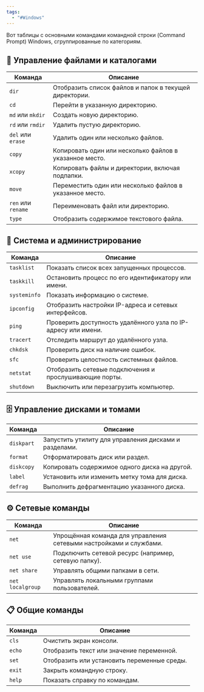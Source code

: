 ```yaml
---
tags:
  - "#Windows"
---
```

Вот таблицы с основными командами командной строки (Command Prompt) Windows, сгруппированные по категориям.

## 📂 Управление файлами и каталогами

| Команда | Описание |
|---------|----------|
| `dir` | Отобразить список файлов и папок в текущей директории. |
| `cd` | Перейти в указанную директорию. |
| `md` или `mkdir` | Создать новую директорию. |
| `rd` или `rmdir` | Удалить пустую директорию. |
| `del` или `erase` | Удалить один или несколько файлов. |
| `copy` | Копировать один или несколько файлов в указанное место. |
| `xcopy` | Копировать файлы и директории, включая подпапки. |
| `move` | Переместить один или несколько файлов в указанное место. |
| `ren` или `rename` | Переименовать файл или директорию. |
| `type` | Отобразить содержимое текстового файла. |

## 🔧 Система и администрирование

| Команда | Описание |
|---------|----------|
| `tasklist` | Показать список всех запущенных процессов. |
| `taskkill` | Остановить процесс по его идентификатору или имени. |
| `systeminfo` | Показать информацию о системе. |
| `ipconfig` | Отобразить настройки IP-адреса и сетевых интерфейсов. |
| `ping` | Проверить доступность удалённого узла по IP-адресу или имени. |
| `tracert` | Отследить маршрут до удалённого узла. |
| `chkdsk` | Проверить диск на наличие ошибок. |
| `sfc` | Проверить целостность системных файлов. |
| `netstat` | Отобразить сетевые подключения и прослушивающие порты. |
| `shutdown` | Выключить или перезагрузить компьютер. |

## 🗄️ Управление дисками и томами

| Команда | Описание |
|---------|----------|
| `diskpart` | Запустить утилиту для управления дисками и разделами. |
| `format` | Отформатировать диск или раздел. |
| `diskcopy` | Копировать содержимое одного диска на другой. |
| `label` | Установить или изменить метку тома для диска. |
| `defrag` | Выполнить дефрагментацию указанного диска. |

## ⚙️ Сетевые команды

| Команда | Описание |
|---------|----------|
| `net` | Упрощённая команда для управления сетевыми настройками и службами. |
| `net use` | Подключить сетевой ресурс (например, сетевую папку). |
| `net share` | Управлять общими папками в сети. |
| `net localgroup` | Управлять локальными группами пользователей. |

## 📋 Общие команды

| Команда | Описание |
|---------|----------|
| `cls` | Очистить экран консоли. |
| `echo` | Отобразить текст или значение переменной. |
| `set` | Отобразить или установить переменные среды. |
| `exit` | Закрыть командную строку. |
| `help` | Показать справку по командам. |
